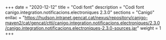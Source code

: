 +++
date        = "2020-12-12"
title       = "Codi font"
description = "Codi font canigo.integration.notificacions.electroniques 2.3.0"
sections    = "Canigó"
enllac		= "https://hudson.intranet.gencat.cat/nexus/repository/canigo-maven2/cat/gencat/ctti/canigo.integration.notificacions.electroniques/2.3.0/canigo.integration.notificacions.electroniques-2.3.0-sources.jar"
weight		= 1
+++
